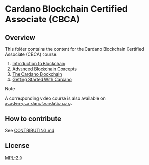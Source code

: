 # Cardano Blockchain Certified Associate (CBCA)

## Overview

This folder contains the content for the Cardano Blockchain Certified Associate (CBCA) course.

1. [Introduction to Blockchain](./1-introduction_to_blockchain)
2. [Advanced Blockchain Concepts](./2-advanced_blockchain_concepts)
3. [The Cardano Blockchain](./3-the_cardano_blockchain)
4. [Getting Started With Cardano](./4-getting_started_with_cardano)

> [!NOTE]
>
> A corresponding video course is also available on [academy.cardanofoundation.org](https://academy.cardanofoundation.org).

## How to contribute

See [CONTRIBUTING.md](../../CONTRIBUTING.md)

## License

[MPL-2.0](../../LICENSE)
